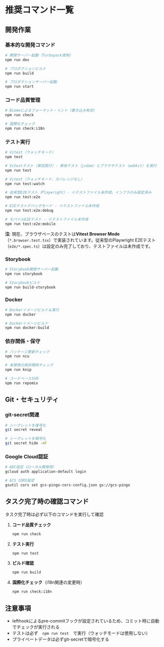 # 推奨コマンド一覧

## 開発作業

### 基本的な開発コマンド

```bash
# 開発サーバー起動（Turbopack使用）
npm run dev

# プロダクションビルド
npm run build

# プロダクションサーバー起動
npm run start
```

### コード品質管理

```bash
# Biomeによるフォーマット・リント（書き込み有効）
npm run check

# 国際化チェック
npm run check:i18n
```

### テスト実行

```bash
# Vitest（ウォッチモード）
npm test

# Vitestテスト（単回実行）- 単体テスト（jsdom）とブラウザテスト（webkit）を実行
npm run test

# Vitest（ウォッチモード、カバレッジなし）
npm run test:watch

# 従来型E2Eテスト（Playwright）- ※テストファイル未作成、インフラのみ設定済み
npm run test:e2e

# E2Eテストデバッグモード - ※テストファイル未作成
npm run test:e2e:debug

# モバイルE2Eテスト - ※テストファイル未作成
npm run test:e2e:mobile
```

**注**: 現在、ブラウザベースのテストは**Vitest Browser Mode**（`*.browser.test.tsx`）で実装されています。従来型のPlaywright E2Eテスト（`e2e/*.spec.ts`）は設定のみ完了しており、テストファイルは未作成です。

### Storybook

```bash
# Storybook開発サーバー起動
npm run storybook

# Storybookビルド
npm run build-storybook
```

### Docker

```bash
# Dockerイメージビルド＆実行
npm run docker

# Dockerイメージビルド
npm run docker:build
```

### 依存関係・保守

```bash
# パッケージ更新チェック
npm run ncu

# 未使用の依存関係チェック
npm run knip

# コードベース分析
npm run repomix
```

## Git・セキュリティ

### git-secret関連

```bash
# シークレットを復号化
git secret reveal

# シークレットを暗号化
git secret hide -mF
```

### Google Cloud認証

```bash
# ADC設定（ローカル開発用）
gcloud auth application-default login

# GCS CORS設定
gsutil cors set gcs-pingo-cors-config.json gs://gcs-pingo
```

## タスク完了時の確認コマンド

タスク完了時は必ず以下のコマンドを実行して確認

1. **コード品質チェック**

   ```bash
   npm run check
   ```

2. **テスト実行**

   ```bash
   npm run test
   ```

3. **ビルド確認**

   ```bash
   npm run build
   ```

4. **国際化チェック**（i18n関連の変更時）

   ```bash
   npm run check:i18n
   ```

## 注意事項

- lefthookによるpre-commitフックが設定されているため、コミット時に自動でチェックが実行される
- テストは必ず　`npm run test`　で実行（ウォッチモードは使用しない）
- プライベートデータは必ずgit-secretで暗号化する
